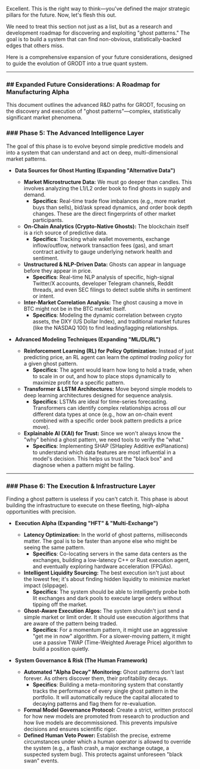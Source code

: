 Excellent. This is the right way to think—you've defined the major strategic pillars for the future. Now, let's flesh this out.

We need to treat this section not just as a list, but as a research and development roadmap for discovering and exploiting "ghost patterns." The goal is to build a system that can find non-obvious, statistically-backed edges that others miss.

Here is a comprehensive expansion of your future considerations, designed to guide the evolution of GRODT into a true quant system.

---

### ## Expanded Future Considerations: A Roadmap for Manufacturing Alpha

This document outlines the advanced R&D paths for GRODT, focusing on the discovery and execution of "ghost patterns"—complex, statistically significant market phenomena.

### ### Phase 5: The Advanced Intelligence Layer

The goal of this phase is to evolve beyond simple predictive models and into a system that can understand and act on deep, multi-dimensional market patterns.

* **Data Sources for Ghost Hunting (Expanding "Alternative Data")**
    * **Market Microstructure Data:** We must go deeper than candles. This involves analyzing the L1/L2 order book to find ghosts in supply and demand.
        * **Specifics**: Real-time trade flow imbalances (e.g., more market buys than sells), bid/ask spread dynamics, and order book depth changes. These are the direct fingerprints of other market participants.
    * **On-Chain Analytics (Crypto-Native Ghosts):** The blockchain itself is a rich source of predictive data.
        * **Specifics**: Tracking whale wallet movements, exchange inflow/outflow, network transaction fees (gas), and smart contract activity to gauge underlying network health and sentiment.
    * **Unstructured & NLP-Driven Data:** Ghosts can appear in language before they appear in price.
        * **Specifics**: Real-time NLP analysis of specific, high-signal Twitter/X accounts, developer Telegram channels, Reddit threads, and even SEC filings to detect subtle shifts in sentiment or intent.
    * **Inter-Market Correlation Analysis:** The ghost causing a move in BTC might not be in the BTC market itself.
        * **Specifics**: Modeling the dynamic correlation between crypto assets, the DXY (US Dollar Index), and traditional market futures (like the NASDAQ 100) to find leading/lagging relationships.

* **Advanced Modeling Techniques (Expanding "ML/DL/RL")**
    * **Reinforcement Learning (RL) for Policy Optimization:** Instead of just predicting price, an RL agent can learn the *optimal trading policy* for a given ghost pattern.
        * **Specifics**: The agent would learn how long to hold a trade, when to scale in or out, and how to place stops dynamically to maximize profit for a specific pattern.
    * **Transformer & LSTM Architectures:** Move beyond simple models to deep learning architectures designed for sequence analysis.
        * **Specifics**: LSTMs are ideal for time-series forecasting. Transformers can identify complex relationships across *all* our different data types at once (e.g., how an on-chain event combined with a specific order book pattern predicts a price move).
    * **Explainable AI (XAI) for Trust:** Since we won't always know the "why" behind a ghost pattern, we need tools to verify the "what."
        * **Specifics**: Implementing SHAP (SHapley Additive exPlanations) to understand which data features are most influential in a model's decision. This helps us trust the "black box" and diagnose when a pattern might be failing.

---

### ### Phase 6: The Execution & Infrastructure Layer

Finding a ghost pattern is useless if you can't catch it. This phase is about building the infrastructure to execute on these fleeting, high-alpha opportunities with precision.

* **Execution Alpha (Expanding "HFT" & "Multi-Exchange")**
    * **Latency Optimization:** In the world of ghost patterns, milliseconds matter. The goal is to be faster than anyone else who might be seeing the same pattern.
        * **Specifics**: Co-locating servers in the same data centers as the exchanges, building a low-latency C++ or Rust execution agent, and eventually exploring hardware acceleration (FPGAs).
    * **Intelligent Liquidity Sourcing:** The best execution isn't just about the lowest fee; it's about finding hidden liquidity to minimize market impact (slippage).
        * **Specifics**: The system should be able to intelligently probe both lit exchanges and dark pools to execute large orders without tipping off the market.
    * **Ghost-Aware Execution Algos:** The system shouldn't just send a simple market or limit order. It should use execution algorithms that are aware of the pattern being traded.
        * **Specifics**: For a momentum pattern, it might use an aggressive "get me in now" algorithm. For a slower-moving pattern, it might use a passive TWAP (Time-Weighted Average Price) algorithm to build a position quietly.

* **System Governance & Risk (The Human Framework)**
    * **Automated "Alpha Decay" Monitoring:** Ghost patterns don't last forever. As others discover them, their profitability decays.
        * **Specifics**: Building a meta-monitoring system that constantly tracks the performance of every single ghost pattern in the portfolio. It will automatically reduce the capital allocated to decaying patterns and flag them for re-evaluation.
    * **Formal Model Governance Protocol:** Create a strict, written protocol for how new models are promoted from research to production and how live models are decommissioned. This prevents impulsive decisions and ensures scientific rigor.
    * **Defined Human Veto Power:** Establish the precise, extreme circumstances under which a human operator is allowed to override the system (e.g., a flash crash, a major exchange outage, a suspected system bug). This protects against unforeseen "black swan" events.